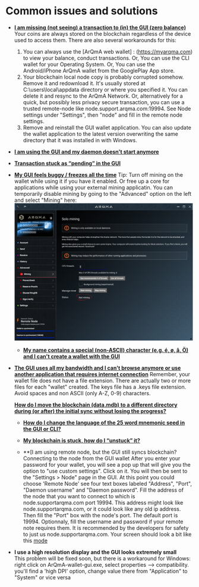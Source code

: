 # Common issues and solutions

+ **[I am missing (not seeing) a transaction to (in) the GUI (zero balance)](https://monero.stackexchange.com/questions/6640/i-am-missing-not-seeing-a-transaction-to-in-the-gui-zero-balance)**
 Your coins are always stored on the blockchain regardless of the device used to access them. There are also several workarounds for this:
  1. You can always use the [ArQmA web wallet] : (https://myarqma.com) to view your balance, conduct transactions. Or, You can use the CLI wallet for your Operating System. Or, You can use the Android/iPhone ArQmA wallet from the GooglePlay App store.
  2. Your blockchain local node copy is probably corrupted somehow. Remove it and redownload it. It's usually stored at C:\users\local\appdata directory or where you specified it. You can delete it and resync to the ArQmA Network. Or, alternatively for a quick, but possibly less privacy secure transaction, you can use a trusted remote-node like node.support.arqma.com:19994. See Node settings under "Settings", then "node" and fill in the remote node settings.
  3. Remove and reinstall the GUI wallet application.  You can also update the wallet application to the latest version overwriting the same directory that it was installed in with Windows.
+ **[I am using the GUI and my daemon doesn't start anymore](https://monero.stackexchange.com/questions/6825/i-am-using-the-gui-and-my-daemon-doesnt-start-anymore)**

+ **[Transaction stuck as “pending” in the GUI](https://monero.stackexchange.com/questions/6649/transaction-stuck-as-pending-in-the-gui)**

+ **[My GUI feels buggy / freezes all the time](https://monero.stackexchange.com/questions/6651/my-gui-feels-buggy-freezes-all-the-time)**
  Tip: Turn off mining on the wallet while using it if you have it enabled. Or free up a core for applications while using your external mining applicatin.
  You can temporarily disable mining by going to the "Advanced" option on the left and select "Mining" here:
![mode](media/ensure_not_mining.png) 
  + **[My name contains a special (non-ASCII) character (e.g. é, ø, â, Ö) and I can't create a wallet with the GUI](https://monero.stackexchange.com/questions/6823/my-name-contains-a-special-non-ascii-character-e-g-%c3%a9-%c3%b8-%c3%a2-%c3%96-and-i-cant-c)**
+ **[The GUI uses all my bandwidth and I can't browse anymore or use another application that requires internet connection](https://monero.stackexchange.com/questions/6653/the-gui-uses-all-my-bandwidth-and-i-cant-browse-anymore-or-use-another-applicat)**
  Remember, your wallet file does not have a file extension. There are actually two or more files for each "wallet" created. The keys file has a .keys file extension. Avoid spaces and non ASCII (only A-Z, 0-9) characters. 

  **[How do I move the blockchain (data.mdb) to a different directory during (or after) the initial sync without losing the progress?](https://monero.stackexchange.com/questions/7225/how-do-i-move-the-blockchain-data-mdb-to-a-different-directory-during-or-afte)**

  + **[How do I change the language of the 25 word mnemonic seed in the GUI or CLI?](https://monero.stackexchange.com/questions/7373/how-do-i-change-the-language-of-the-25-word-mnemonic-seed-in-the-gui/)**

  + **[My blockchain is stuck, how do I “unstuck” it?](https://monero.stackexchange.com/questions/4462/my-blockchain-is-stuck-how-do-i-unstuck-it)**

  + **[I am using remote node, but the GUI still syncs blockchain?
Connecting to the node from the GUI wallet
After you enter your password for your wallet, you will see a pop up that will give you the option to "use custom settings". Click on it. You will then be sent to the "Settings > Node" page in the GUI. At this point you could choose 'Remote Node' see four text boxes labeled "Address", "Port", "Daemon username" and "Daemon password". Fill the address of the node that you want to connect to which is node.supportarqma.com port 19994. This address might look like node.supportarqma.com, or it could look like any old ip address. Then fill the "Port" box with the node's port. The default port is 19994. Optionnaly, fill the username and password if your remote note requires them. It is recommended by the developers for safety to just us node.supportarqma.com. 
Your screen should look a bit like this
[mode](media/remote_node_settings.png)

+ **I use a high resolution display and the GUI looks extremely small**  
This problem will be fixed soon, but there is a workaround for Windows: right click on ArQmA-wallet-gui.exe, select properties --> compatibility. you'll find a 'high DPI' option, change value there from "Application" to "System" or vice versa
